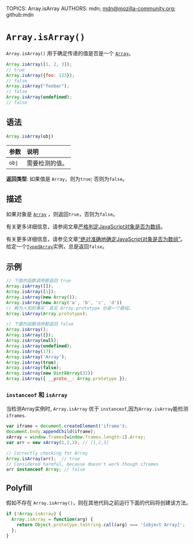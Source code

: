 TOPICS: Array.isArray
AUTHORS: mdn; mdn@mozilla-community.org; github:mdn

# `Array.isArray()`

`Array.isArray()` 用于确定传递的值是否是一个 [`Array`](/zh-hans/webfrontend/Array)。

```javascript
Array.isArray([1, 2, 3]);  
// true
Array.isArray({foo: 123});
// false
Array.isArray("foobar");
// false
Array.isArray(undefined);  
// false
```

## 语法

```javascript
Array.isArray(obj)
```

| 参数 | 说明 |
| :-- | :-- |
| `obj` | 需要检测的值。 |

**返回类型**: 如果值是 `Array`，则为`true`; 否则为`false`。

## 描述

如果对象是 [`Array`](/zh-hans/webfrontend/Array) ，则返回`true`，否则为`false`。

有关更多详细信息，请参阅文章[严格判定JavaScript对象是否为数组](http://web.mit.edu/jwalden/www/isArray.html)。

有关更多详细信息，请参见文章[“绝对准确地确定JavaScript对象是否为数组”](http://web.mit.edu/jwalden/www/isArray.html)。 给定一个[`TypedArray`](/zh-hans/webfrontend/TypedArray)实例，总是返回`false`。

## 示例

```javascript
// 下面的函数调用都返回 true
Array.isArray([]);
Array.isArray([1]);
Array.isArray(new Array());
Array.isArray(new Array('a', 'b', 'c', 'd'))
// 鲜为人知的事实：其实 Array.prototype 也是一个数组。
Array.isArray(Array.prototype);

// 下面的函数调用都返回 false
Array.isArray();
Array.isArray({});
Array.isArray(null);
Array.isArray(undefined);
Array.isArray(17);
Array.isArray('Array');
Array.isArray(true);
Array.isArray(false);
Array.isArray(new Uint8Array(32))
Array.isArray({ __proto__: Array.prototype });
```

### `instanceof` 和 `isArray`

当检测Array实例时, `Array.isArray` 优于 `instanceof`,因为`Array.isArray`能检测`iframes`.

```javascript
var iframe = document.createElement('iframe');
document.body.appendChild(iframe);
xArray = window.frames[window.frames.length-1].Array;
var arr = new xArray(1,2,3); // [1,2,3]

// Correctly checking for Array
Array.isArray(arr);  // true
// Considered harmful, because doesn't work though iframes
arr instanceof Array; // false
```

## Polyfill

假如不存在 `Array.isArray()`，则在其他代码之前运行下面的代码将创建该方法。

```javascript
if (!Array.isArray) {
  Array.isArray = function(arg) {
    return Object.prototype.toString.call(arg) === '[object Array]';
  };
}
```
